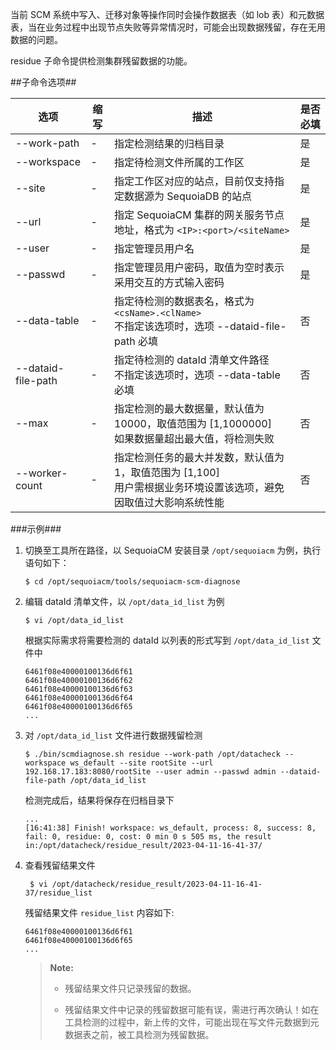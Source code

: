 当前 SCM 系统中写入、迁移对象等操作同时会操作数据表（如 lob 表）和元数据表，当在业务过程中出现节点失败等异常情况时，可能会出现数据残留，存在无用数据的问题。

residue 子命令提供检测集群残留数据的功能。

##子命令选项##

| 选项                 | 缩写  | 描述                                                 | 是否必填 |
|--------------------|-----|----------------------------------------------------|------|
| --work-path        |  -  | 指定检测结果的归档目录                   | 是    |
| --workspace        |  -  | 指定待检测文件所属的工作区                                    | 是    |
| --site             |  -  | 指定工作区对应的站点，目前仅支持指定数据源为 SequoiaDB 的站点 | 是    |
| --url              |  -  | 指定 SequoiaCM 集群的网关服务节点地址，格式为 `<IP>:<port>/<siteName>`         | 是    |
| --user             |  -  | 指定管理员用户名                                        | 是    |
| --passwd           |  -  | 指定管理员用户密码，取值为空时表示采用交互的方式输入密码                         | 是    |
| --data-table       |  -  | 指定待检测的数据表名，格式为 `<csName>.<clName>`<br>不指定该选项时，选项 --dataid-file-path 必填 | 否    |
| --dataid-file-path |  -  | 指定待检测的 dataId 清单文件路径<br>不指定该选项时，选项 --data-table 必填                     | 否    |
| --max              |  -  | 指定检测的最大数据量，默认值为 10000，取值范围为 [1,1000000]<br>如果数据量超出最大值，将检测失败 | 否    |
| --worker-count     |  -  | 指定检测任务的最大并发数，默认值为 1，取值范围为 [1,100]<br>用户需根据业务环境设置该选项，避免因取值过大影响系统性能   | 否    |

###示例###

1. 切换至工具所在路径，以 SequoiaCM 安装目录 `/opt/sequoiacm` 为例，执行语句如下：

    ```lang-bash
    $ cd /opt/sequoiacm/tools/sequoiacm-scm-diagnose
    ```

2. 编辑 dataId 清单文件，以 `/opt/data_id_list` 为例

   ```lang-bash
   $ vi /opt/data_id_list
   ```
   
   根据实际需求将需要检测的 dataId 以列表的形式写到 `/opt/data_id_list` 文件中

   ```lang-text
   6461f08e40000100136d6f61
   6461f08e40000100136d6f62
   6461f08e40000100136d6f63
   6461f08e40000100136d6f64
   6461f08e40000100136d6f65
   ...
   ```
   
3. 对 `/opt/data_id_list` 文件进行数据残留检测

    ```lang-bash
    $ ./bin/scmdiagnose.sh residue --work-path /opt/datacheck --workspace ws_default --site rootSite --url 192.168.17.183:8080/rootSite --user admin --passwd admin --dataid-file-path /opt/data_id_list
    ```

   检测完成后，结果将保存在归档目录下

    ```lang-text
    ...
    [16:41:38] Finish! workspace: ws_default, process: 8, success: 8, fail: 0, residue: 0, cost: 0 min 0 s 505 ms, the result in:/opt/datacheck/residue_result/2023-04-11-16-41-37/
    ```
4. 查看残留结果文件

   ```lang-bash
    $ vi /opt/datacheck/residue_result/2023-04-11-16-41-37/residue_list
   ```
   
   残留结果文件 `residue_list` 内容如下:

   ```lang-text
   6461f08e40000100136d6f61
   6461f08e40000100136d6f65
   ...
   ```

   >**Note:**
   >
   > * 残留结果文件只记录残留的数据。
   > 
   > * 残留结果文件中记录的残留数据可能有误，需进行再次确认！如在工具检测的过程中，新上传的文件，可能出现在写文件元数据到元数据表之前，被工具检测为残留数据。